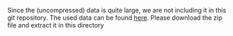 Since the (uncompressed) data is quite large, we are not including it in this git repository. The used data can be found [here](https://surfdrive.surf.nl/files/index.php/s/3Ww3pejYPon9BWF).
Please download the zip file and extract it in this directory
